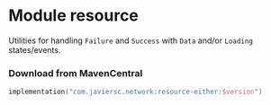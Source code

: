 # Module resource

Utilities for handling `Failure` and `Success` with `Data` and/or `Loading` states/events.

### Download from MavenCentral

```kotlin
implementation("com.javiersc.network:resource-either:$version")
```
